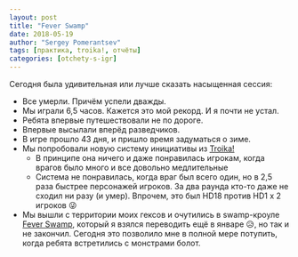```yaml
---
layout: post
title: "Fever Swamp"
date: 2018-05-19
author: "Sergey Pomerantsev"
tags: [практика, troika!, отчёты]
categories: [otchety-s-igr]
---
```


Сегодня была удивительная или лучше сказать насыщенная сессия:

- Все умерли. Причём успели дважды.
- Мы играли 6,5 часов. Кажется это мой рекорд. И я почти не устал.
- Ребята впервые путешествовали не по дороге.
- Впервые высылали вперёд разведчиков.
- В игре прошло 43 дня, и пришло время задуматься о зиме.
- Мы попробовали новую систему инициативы из [Troika!](https://www.melsonia.com/product/troika-initiative-deck)
	- В принципе она ничего и даже понравилась игрокам, когда врагов было много и все довольно медлительные
	- Система не понравилась, когда враг был всего один, но в 2,5 раза быстрее персонажей игроков. За два раунда кто-то даже не сходил ни разу (и умер). Впрочем, это был HD18 против HD1 х 2 игроков 😜
- Мы вышли с территории моих гексов и очутились в swamp-кроуле [Fever Swamp](https://www.drivethrurpg.com/product/224803/Fever-Swamp), который я взялся переводить ещё в январе 😥, но так и не закончил. Сегодня это позволило мне в полной мере потупить, когда ребята встретились с монстрами болот.
